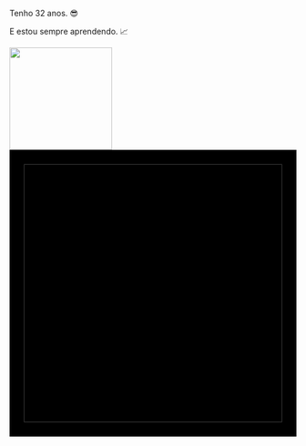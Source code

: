 
<p>Tenho 32 anos. 😎</p> 
<p>E estou sempre aprendendo. 📈</p>

<div>
  <a href = "https://github.com/wesleiiglesias">
    <img height = "180em" src = "https://github-readme-stats.vercel.app/api?username=wesleiiglesias&show_icons=true&theme=dracula&include_all_commits=true&count_private"/>
                                 
 </div>
<link rel = "stylesheet" href = "https://cdn.jsdelivr.net/gh/devicons/devicon@v2.12.0/devicon.min.css">
  <i class = "devicon-aftereffects-plain colori"> </i>
  <svg viewBox = "0 0 128 128">
<path fill = "# 1F0740" d = "M6.5 6.5h115v115H6.5z"> </path> <path fill = "# D490C5" d = "M0 0v128h128V0H0zm121.5 121.5H6.5V6.5h115v115z"> </ path > <path fill = "# D490C5" d = "M103.5 59.2s-.6-14.6-16.5-14.6c-16 0-17.3 22-17.3 22v4.7S72.5 89.6 86 89.6s14.8-2.6 14.8- 2.6v-8.1s-19.3 9.2-21.2-10h24v-9.7zm-9 2.4h-15s0-8.3 7.5-9.2c8.2 0 7.5 9.2 7.5 9.2zM50.5 29.9H38.4v3.8l-16 54.9h9.4l4. 4-16.1H53l4.5 16.1h10.3L50.5 29.9zM38.2 63.1l6.4-24.5L51 63.1H38.2z "> </path>
</svg>
